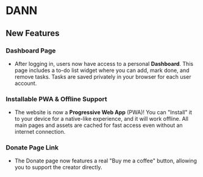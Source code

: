 # DANN

## New Features

### Dashboard Page
- After logging in, users now have access to a personal **Dashboard**. This page includes a to-do list widget where you can add, mark done, and remove tasks. Tasks are saved privately in your browser for each user account.

### Installable PWA & Offline Support
- The website is now a **Progressive Web App** (PWA)! You can "Install" it to your device for a native-like experience, and it will work offline. All main pages and assets are cached for fast access even without an internet connection.

### Donate Page Link
- The Donate page now features a real "Buy me a coffee" button, allowing you to support the creator directly.